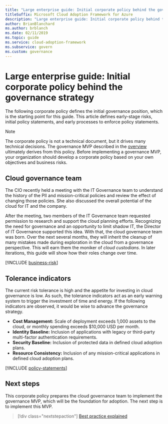 ```yaml
---
title: "Large enterprise guide: Initial corporate policy behind the governance strategy"
titleSuffix: Microsoft Cloud Adoption Framework for Azure
description: "Large enterprise guide: Initial corporate policy behind the governance strategy"
author: BrianBlanchard
ms.author: brblanch
ms.date: 02/11/2019
ms.topic: guide
ms.service: cloud-adoption-framework
ms.subservice: govern
ms.custom: governance
---
```


# Large enterprise guide: Initial corporate policy behind the governance strategy

The following corporate policy defines the initial governance position, which is the starting point for this guide. This article defines early-stage risks, initial policy statements, and early processes to enforce policy statements.

> [!NOTE]
>The corporate policy is not a technical document, but it drives many technical decisions. The governance MVP described in the [overview](./index.md) ultimately derives from this policy. Before implementing a governance MVP, your organization should develop a corporate policy based on your own objectives and business risks.

## Cloud governance team

The CIO recently held a meeting with the IT Governance team to understand the history of the PII and mission-critical policies and review the effect of changing those policies. She also discussed the overall potential of the cloud for IT and the company.

After the meeting, two members of the IT Governance team requested permission to research and support the cloud planning efforts. Recognizing the need for governance and an opportunity to limit shadow IT, the Director of IT Governance supported this idea. With that, the cloud governance team was born. Over the next several months, they will inherit the cleanup of many mistakes made during exploration in the cloud from a governance perspective. This will earn them the moniker of _cloud custodians_. In later iterations, this guide will show how their roles change over time.

[!INCLUDE [business-risk](../../../includes/governance/business-risks.md)]

## Tolerance indicators

The current risk tolerance is high and the appetite for investing in cloud governance is low. As such, the tolerance indicators act as an early warning system to trigger the investment of time and energy. If the following indicators are observed, it would be wise to advance the governance strategy.

- **Cost Management:** Scale of deployment exceeds 1,000 assets to the cloud, or monthly spending exceeds $10,000 USD per month.
- **Identity Baseline:** Inclusion of applications with legacy or third-party multi-factor authentication requirements.
- **Security Baseline:** Inclusion of protected data in defined cloud adoption plans.
- **Resource Consistency:** Inclusion of any mission-critical applications in defined cloud adoption plans.

[!INCLUDE [policy-statements](../../../includes/governance/policy-statements.md)]

## Next steps

This corporate policy prepares the cloud governance team to implement the governance MVP, which will be the foundation for adoption. The next step is to implement this MVP.

> [!div class="nextstepaction"]
> [Best practice explained](./best-practice-explained.md)
